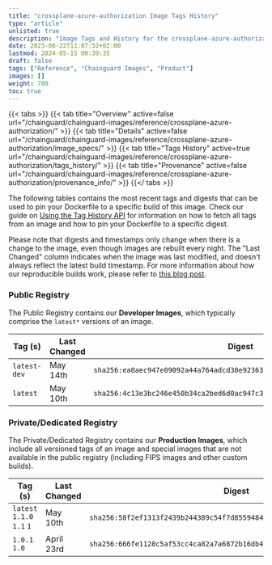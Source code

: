 ```yaml
---
title: "crossplane-azure-authorization Image Tags History"
type: "article"
unlisted: true
description: "Image Tags and History for the crossplane-azure-authorization Chainguard Image"
date: 2023-06-22T11:07:52+02:00
lastmod: 2024-05-15 00:39:35
draft: false
tags: ["Reference", "Chainguard Images", "Product"]
images: []
weight: 700
toc: true
---
```


{{< tabs >}}
{{< tab title="Overview" active=false url="/chainguard/chainguard-images/reference/crossplane-azure-authorization/" >}}
{{< tab title="Details" active=false url="/chainguard/chainguard-images/reference/crossplane-azure-authorization/image_specs/" >}}
{{< tab title="Tags History" active=true url="/chainguard/chainguard-images/reference/crossplane-azure-authorization/tags_history/" >}}
{{< tab title="Provenance" active=false url="/chainguard/chainguard-images/reference/crossplane-azure-authorization/provenance_info/" >}}
{{</ tabs >}}

The following tables contains the most recent tags and digests that can be used to pin your Dockerfile to a specific build of this image. Check our guide on [Using the Tag History API](/chainguard/chainguard-images/using-the-tag-history-api/) for information on how to fetch all tags from an image and how to pin your Dockerfile to a specific digest.

Please note that digests and timestamps only change when there is a change to the image, even though images are rebuilt every night. The "Last Changed" column indicates when the image was last modified, and doesn't always reflect the latest build timestamp. For more information about how our reproducible builds work, please refer to [this blog post](https://www.chainguard.dev/unchained/reproducing-chainguards-reproducible-image-builds).

### Public Registry
The Public Registry contains our **Developer Images**, which typically comprise the `latest*` versions of an image.

| Tag (s)       | Last Changed | Digest                                                                    |
|---------------|--------------|---------------------------------------------------------------------------|
|  `latest-dev` | May 14th     | `sha256:ea0aec947e09092a44a764adcd30e923636f31a00a9890ac91a1a9e5b87c2d5c` |
|  `latest`     | May 10th     | `sha256:4c13e3bc246e450b34ca2bed6d0ac947c364969ccabb523c44e1315248119928` |


### Private/Dedicated Registry
The Private/Dedicated Registry contains our **Production Images**, which include all versioned tags of an image and special images that are not available in the public registry (including FIPS images and other custom builds).

| Tag (s)                     | Last Changed | Digest                                                                    |
|-----------------------------|--------------|---------------------------------------------------------------------------|
|  `latest` `1.1.0` `1.1` `1` | May 10th     | `sha256:58f2ef1313f2439b244389c54f7d8559484fd3c4814d2479c1d3d32429201e72` |
|  `1.0.1` `1.0`              | April 23rd   | `sha256:666fe1128c5af53cc4ca82a7a6872b16db4abe934c13d2c873ff4ea83eb62e73` |

